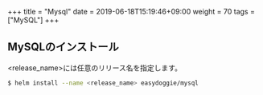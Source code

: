 +++
title = "Mysql"
date =  2019-06-18T15:19:46+09:00
weight = 70
tags = ["MySQL"]
+++

## MySQLのインストール
\<release_name\>には任意のリリース名を指定します。
```sh
$ helm install --name <release_name> easydoggie/mysql
```